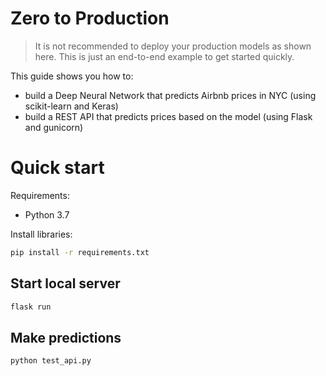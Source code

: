 # Zero to Production

> It is not recommended to deploy your production models as shown here.
 This is just an end-to-end example to get started quickly.


This guide shows you how to:

- build a Deep Neural Network that predicts Airbnb prices in NYC (using scikit-learn and Keras)
- build a REST API that predicts prices based on the model (using Flask and gunicorn)


# Quick start

Requirements:

- Python 3.7



Install libraries:

```bash
pip install -r requirements.txt
```

## Start local server

```bash
flask run
```

## Make predictions
```bash
python test_api.py
```
